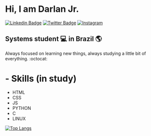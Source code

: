# Hi, I am Darlan Jr.

[![Linkedin Badge](https://img.shields.io/badge/-LinkedIn-blue?style=for-the-badge&logo=Linkedin&logoColor=white&link=https:https://www.linkedin.com/in/darlan-oliveira-93a745147/)](https://www.linkedin.com/in/darlan-oliveira-93a745147/)
[![Twitter Badge](https://img.shields.io/badge/-Twitter-1ca0f1?style=for-the-badge&labelColor=1ca0f1&logo=twitter&logoColor=white&link=https://twitter.com/juninhopoo)](https://twitter.com/juninhopoo)
[![Instagram](https://img.shields.io/badge/Instagram-E4405F?style=for-the-badge&logo=instagram&logoColor=white)](https://www.instagram.com/juninhopo/)

## Systems student :computer: in Brazil :earth_americas:

Always focused on learning new things, always studying a little bit of everything. :octocat:

# - Skills (in study)
- HTML
- CSS
- JS
- PYTHON
- C
- LINUX

[![Top Langs](https://github-readme-stats.vercel.app/api/top-langs/?username=anuraghazra&layout=compact)](https://github.com/anuraghazra/github-readme-stats)
